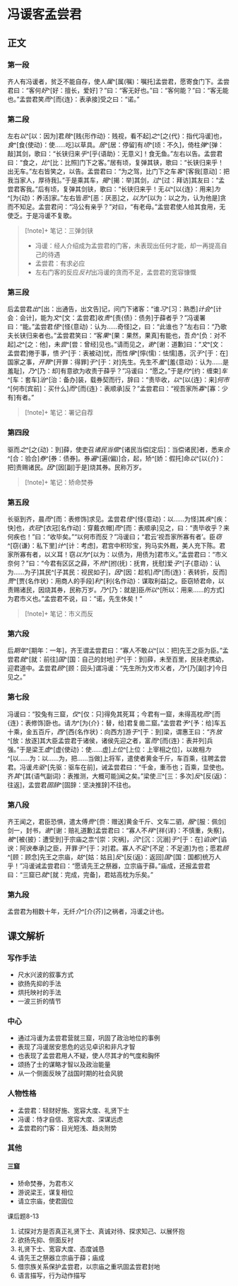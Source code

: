 # 冯谖客孟尝君

## 正文

### 第一段

齐人有冯谖者，贫乏不能自存，使人*属*^[属(嘱)：嘱托]孟尝君，愿寄食门下。孟尝君曰：“客何*好*^[好：擅长，爱好]？”曰：“客无好也。”曰：“客何能？”曰：“客无能也。”孟尝君笑*而*^[而{连}：表承接]受之曰：“诺。”

### 第二段

左右*以*^[以：因为]君*贱*^[贱{形作动}：贱视，看不起]_之_^[之{代}：指代冯谖]也，*食*^[食{使动}：使……吃]以草具。*居*^[居：停留]有*顷*^[顷：不久]，倚柱*弹*^[弹：敲]其剑，歌曰：“长铗归来*乎*^[乎{语助}：无意义]！食无鱼。”左右以告。孟尝君曰：“食之，*比*^[比：比照]门下之客。”居有顷，复弹其铗，歌曰：“长铗归来乎！出无车。”左右皆笑之，以告。孟尝君曰：“为之驾，比门下之车*客*^[客我[意动]：把我当家人，厚待我]。”于是乘其车，*揭*^[揭：举]其剑，*过*^[过：拜访]其友曰：“孟尝君客我。”后有顷，复弹其剑铗，歌曰：“长铗归来乎！无*以*^[以{连}：用来]*为*^[为{动}：养活]家。”左右皆*恶*^[恶：厌恶]之，*以为*^[以为：以之为，认为他是]贪而不知足。孟尝君问：“冯公有亲乎？”对曰，“有老母。”孟尝君使人给其食用，无使乏。于是冯谖不复歌。
>[!note]+ 笔记：三弹剑铗
>- 冯谖：经人介绍成为孟尝君的门客，未表现出任何才能，却一再提高自己的待遇
>- 孟尝君：有求必应
>- 左右门客的反应*反衬*出冯谖的贪而不足，孟尝君的宽容慷慨


### 第三段

后孟尝君*出*^[出：出通告，出文告]记，问门下诸客：“谁*习*^[习：熟悉]*计会*^[计会：会计]，能为*文*^[文：孟尝君]收*责*^[责{债}：债务]于薛者乎？”冯谖署曰：“能。”孟尝君*怪*^[怪{意动}：认为……奇怪]之，曰：“此谁也？”左右曰：“乃歌夫长铗归来者也。”孟尝君笑曰：“客*果*^[果：果然，果真]有能也，吾*负*^[负：对不起]*之*^[之：他]，未*尝*^[尝：曾经]见也。”请而见之，*谢*^[谢：道歉]曰：“*文*^[文：孟尝君]倦于事，愦*于*^[于：表被动]忧，而性*懧*^[懧(懦)：怯懦]愚，沉*于*^[于：在]国家之事，*开罪*^[开罪：得罪]*于*^[于：对]先生。先生不*羞*^[羞{意动}：认为……是羞耻]，*乃*^[乃：却]有意欲为收责于薛乎？”冯谖曰：“愿之。”于是*约*^[约：缠束]*车*^[车：套车]*治*^[治：备办]装，载券契而行，辞曰：“责毕收，*以*^[以{连}：来]*何市*^[何市[宾前]：买什么]*而*^[而{连}：表顺承]反？”孟尝君曰：“视吾家所*寡*^[寡：少有]有者。”
>[!note]+ 笔记：署记自荐
### 第四段

驱而*之*^[之{动}：到]薛，使吏召*诸民当偿*^[诸民当偿[定后]：当偿诸民]者，悉来*合*^[合：验合]*券*^[券：债券]。券*遍*^[遍(偏)]合，起，矫^[娇：假托]命*以*^[以{介}：把]责赐诸民。*因*^[因[副]于是]烧其券。民称万岁。
>[!note]+ 笔记：矫命焚券

### 第五段

长驱到齐，晨*而*^[而：表修饰]求见。孟尝君*怪*^[怪{意动}：以……为怪]其*疾*^[疾：快]也，*衣冠*^[衣冠[名作动]：穿戴衣帽]*而*^[而：表顺承]见之，曰：“责毕收乎？来何疾也！”曰：“收毕矣。”“以何市而反？”冯谖曰；“君云‘视吾家所寡有者’。臣*窃*^[窃{谦}：私下里]*计*^[计：考虑]，君宫中积珍宝，狗马实外厩，美人充下陈。君家所寡有者，以义耳！窃*以为*^[以为：以债为，用债为]君市义。”孟尝君曰：“市义奈何？”曰：“今君有区区之薛，不*拊*^[拊(抚)：抚育，抚慰]爱*子*^[子{意动}：认为……为子]其民^[子其民：视民如子]，*因*^[因：趁机]*而*^[而{连}：表转折，反而]*贾*^[贾{名作状}：用商人的手段]*利*^[利{名作动}：谋取利益]之。臣窃矫君命，以责赐诸民，因烧其券，民称万岁。*乃*^[乃：就是]臣*所以*^[所以：用来……的方式]为君市义也。”孟尝君不说，曰：“诺，先生休矣！”

>[!note]+ 笔记：市义而反

### 第六段

后*期年*^[期年：一年]，齐王谓孟尝君曰：“寡人不敢*以*^[以：把]先王之臣为臣。”孟尝君*就*^[就：前往]*国*^[国：自己的封地]*于*^[于：到]薛，未至百里，民扶老携幼，迎君道中。孟尝君*顾*^[顾：回头]谓冯谖：“先生所为文市义者，*乃*^[乃[副]才]今日见之。”

### 第七段

冯谖曰：“狡兔有三窟，*仅*^[仅：只]得免其死耳；今君有一窟，未得高枕*而*^[而{连}：表修饰]卧也。请*为*^[为{介}：替，给]君复凿二窟。”孟尝君*予*^[予：给]车五十乘，金五百斤，*西*^[西{名作状}：向西方]游*于*^[于：到]梁，谓惠王曰：“齐*放*^[放：放逐]其大臣孟尝君于诸侯，诸侯先迎之者，富*而*^[而{连}：表并列]兵强。”于是梁王*虚*^[虚{使动}：使……虚]*上位*^[上位：上宰相之位]，以故相*为*^[以……为：以……为，把……当做]上将军，遣使者黄金千斤，车百乘，往聘孟尝君。冯谖*先驱*^[先驱：驱车在前]，诫孟尝君曰：“千金，重币也；百乘，显使也。齐*其*^[其{语气副词}：表推测，大概可能]闻之矣。”梁使*三*^[三：多次]*反*^[反(返)：往返]，孟尝君*固辞*^[固辞：坚决推辞]不往也。

### 第八段

齐王闻之，君臣恐惧，遣太傅*赍*^[赍：赠送]黄金千斤、文车二驷，*服*^[服：佩剑]剑一，封书，*谢*^[谢：赔礼道歉]孟尝君曰：“寡人不*祥*^[祥{详}：不慎重，失察]，*被*^[被{披}：遭受到]于宗庙之祟^[崇：灾祸]，*沉*^[沉：沉溺]*于*^[于：在]*谄谀*^[谄谀：阿谀奉承]之臣，开罪*于*^[于：对]君。寡人*不足*^[不足：不足道]为也；愿君*顾*^[顾：顾念]先王之宗庙，*姑*^[姑：姑且]*反*^[反(返)：返回]*国*^[国：国都]统万人乎！”冯谖诫孟尝君曰：“愿请先王之祭器，立宗庙于薛。”庙成，还报孟尝君曰：“三窟已*就*^[就：完成，完备]，君姑高枕为乐矣。”

### 第九段

孟尝君为相数十年，无纤*介*^[介(芥)]之祸者，冯谖之计也。
## 课文解析

### 写作手法

- 尺水兴波的叙事方式
- 欲扬先抑的手法
- 烘托映衬的手法
- 一波三折的情节

### 中心

- 通过冯谖为孟尝君营就三窟，巩固了政治地位的事例
- 表现了冯谖居安思危的远见卓识和非凡才智
- 也表现了孟尝君用人不疑，使人尽其才的气度和胸怀
- 颂扬了士的谋略才智以及政治能量
- 从一个侧面反映了战国时期的社会风貌

### 人物性格

- 孟尝君：轻财好施、宽容大度、礼贤下士
- 冯谖：恃才自信、宽容大度、深谋远虑
- 孟尝君的门客：目光短浅、趋炎附势

### 其他

#### 三窟

- 矫命焚券，为君市义
- 游说梁王，谋复相位
- 请立宗庙，使君固位



课后题8-13
1. 试探对方是否真正礼贤下士、真诚对待、探求知己、以展怀抱
2. 欲扬先抑、侧面反衬
3. 礼贤下士、宽容大度、态度诚恳
4. 请先王之祭器立宗庙于薛；庙成
5. 借宗族关系保护孟尝君，以宗庙之重巩固孟尝君封地
6. 语言描写，行为动作描写